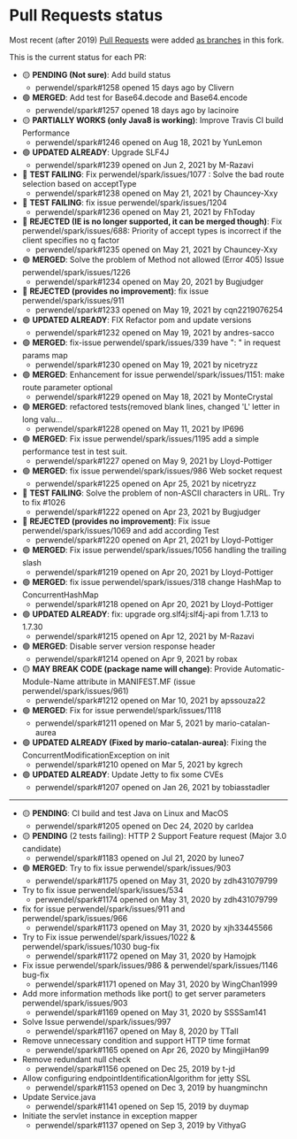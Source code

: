 # Pull Requests status

Most recent (after 2019) [Pull Requests](https://github.com/perwendel/spark/pulls) were added [as branches](https://github.com/Intellisrc/spark/branches/stale) in this fork.

This is the current status for each PR:

* :yellow_circle: **PENDING (Not sure)**: Add build status
  * perwendel/spark#1258 opened 15 days ago by Clivern
* :green_circle: **MERGED**: Add test for Base64.decode and Base64.encode
  * perwendel/spark#1257 opened 18 days ago by lacinoire
* :yellow_circle: **PARTIALLY WORKS (only Java8 is working)**: Improve Travis CI build Performance
  * perwendel/spark#1246 opened on Aug 18, 2021 by YunLemon
* :green_circle: **UPDATED ALREADY**: Upgrade SLF4J
  * perwendel/spark#1239 opened on Jun 2, 2021 by M-Razavi
* :red_circle: **TEST FAILING**: Fix perwendel/spark/issues/1077 : Solve the bad route selection based on acceptType
  * perwendel/spark#1238 opened on May 21, 2021 by Chauncey-Xxy
* :red_circle: **TEST FAILING**: fix issue perwendel/spark/issues/1204
  * perwendel/spark#1236 opened on May 21, 2021 by FhToday
* :red_circle: **REJECTED (IE is no longer supported, it can be merged though)**: Fix perwendel/spark/issues/688: Priority of accept types is incorrect if the client specifies no q factor
  * perwendel/spark#1235 opened on May 21, 2021 by Chauncey-Xxy
* :green_circle: **MERGED**: Solve the problem of Method not allowed (Error 405) Issue perwendel/spark/issues/1226
  * perwendel/spark#1234 opened on May 20, 2021 by Bugjudger
* :red_circle: **REJECTED (provides no improvement)**: fix issue perwendel/spark/issues/911 
  * perwendel/spark#1233 opened on May 19, 2021 by cqn2219076254
* :green_circle: **UPDATED ALREADY**: FIX Refactor pom and update versions 
  * perwendel/spark#1232 opened on May 19, 2021 by andres-sacco
* :green_circle: **MERGED**: fix-issue perwendel/spark/issues/339 have ": " in request params map 
  * perwendel/spark#1230 opened on May 19, 2021 by nicetryzz
* :green_circle: **MERGED**: Enhancement for issue perwendel/spark/issues/1151: make route parameter optional 
  * perwendel/spark#1229 opened on May 18, 2021 by MonteCrystal
* :green_circle: **MERGED**: refactored tests(removed blank lines, changed 'L' letter in long valu… 
  * perwendel/spark#1228 opened on May 11, 2021 by IP696
* :green_circle: **MERGED**: Fix issue perwendel/spark/issues/1195 add a simple performance test in test suit.
  * perwendel/spark#1227 opened on May 9, 2021 by Lloyd-Pottiger
* :green_circle: **MERGED**: fix issue perwendel/spark/issues/986 Web socket request
  * perwendel/spark#1225 opened on Apr 25, 2021 by nicetryzz
* :red_circle: **TEST FAILING**: Solve the problem of non-ASCII characters in URL. Try to fix #1026
  * perwendel/spark#1222 opened on Apr 23, 2021 by Bugjudger
* :red_circle: **REJECTED (provides no improvement)**: Fix issue perwendel/spark/issues/1069 and add according Test
  * perwendel/spark#1220 opened on Apr 21, 2021 by Lloyd-Pottiger
* :green_circle: **MERGED**: Fix issue perwendel/spark/issues/1056 handling the trailing slash
  * perwendel/spark#1219 opened on Apr 20, 2021 by Lloyd-Pottiger
* :green_circle: **MERGED**: fix issue perwendel/spark/issues/318 change HashMap to ConcurrentHashMap
  * perwendel/spark#1218 opened on Apr 20, 2021 by Lloyd-Pottiger
* :green_circle: **UPDATED ALREADY**: fix: upgrade org.slf4j:slf4j-api from 1.7.13 to 1.7.30
  * perwendel/spark#1215 opened on Apr 12, 2021 by M-Razavi
* :green_circle: **MERGED**: Disable server version response header
  * perwendel/spark#1214 opened on Apr 9, 2021 by robax
* :yellow_circle: **MAY BREAK CODE (package name will change)**: Provide Automatic-Module-Name attribute in MANIFEST.MF (issue perwendel/spark/issues/961)
  * perwendel/spark#1212 opened on Mar 10, 2021 by apssouza22
* :green_circle: **MERGED**: Fix for issue perwendel/spark/issues/1118
  * perwendel/spark#1211 opened on Mar 5, 2021 by mario-catalan-aurea
* :green_circle: **UPDATED ALREADY (Fixed by mario-catalan-aurea)**: Fixing the ConcurrentModificationException on init
  * perwendel/spark#1210 opened on Mar 5, 2021 by kgrech
* :green_circle: **UPDATED ALREADY**: Update Jetty to fix some CVEs
  * perwendel/spark#1207 opened on Jan 26, 2021 by tobiasstadler
  
-----

* :yellow_circle: **PENDING**: CI build and test Java on Linux and MacOS
  * perwendel/spark#1205 opened on Dec 24, 2020 by carldea
* :yellow_circle: **PENDING** (2 tests failing): HTTP 2 Support Feature request (Major 3.0 candidate)
  * perwendel/spark#1183 opened on Jul 21, 2020 by luneo7
* :green_circle: **MERGED**: Try to fix issue perwendel/spark/issues/903
  * perwendel/spark#1175 opened on May 31, 2020 by zdh431079799
* Try to fix issue perwendel/spark/issues/534
  * perwendel/spark#1174 opened on May 31, 2020 by zdh431079799
* fix for issue perwendel/spark/issues/911 and perwendel/spark/issues/966
  * perwendel/spark#1173 opened on May 31, 2020 by xjh33445566
* Try to Fix issue perwendel/spark/issues/1022 & perwendel/spark/issues/1030 bug-fix
  * perwendel/spark#1172 opened on May 31, 2020 by Hamojpk
* Fix issue perwendel/spark/issues/986 & perwendel/spark/issues/1146 bug-fix
  * perwendel/spark#1171 opened on May 31, 2020 by WingChan1999
* Add more information methods like port() to get server parameters perwendel/spark/issues/903
  * perwendel/spark#1169 opened on May 31, 2020 by SSSSam141
* Solve Issue perwendel/spark/issues/997
  * perwendel/spark#1167 opened on May 8, 2020 by TTaII
* Remove unnecessary condition and support HTTP time format
  * perwendel/spark#1165 opened on Apr 26, 2020 by MingjiHan99
* Remove redundant null check 
  * perwendel/spark#1156 opened on Dec 25, 2019 by t-jd
* Allow configuring endpointIdentificationAlgorithm for jetty SSL
  * perwendel/spark#1153 opened on Dec 3, 2019 by huangminchn
* Update Service.java 
  * perwendel/spark#1141 opened on Sep 15, 2019 by duymap
* Initiate the servlet instance in exception mapper 
  * perwendel/spark#1137 opened on Sep 3, 2019 by VithyaG
